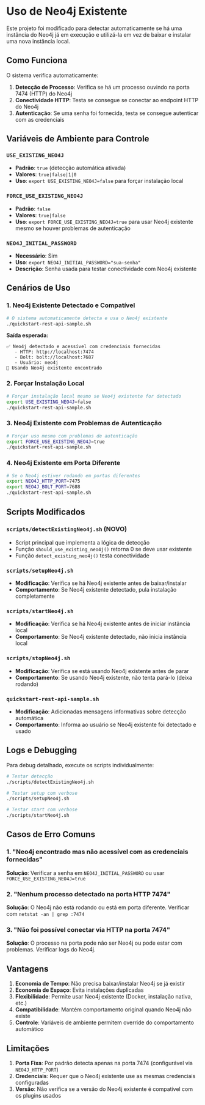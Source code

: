 # Uso de Neo4j Existente

Este projeto foi modificado para detectar automaticamente se há uma instância do Neo4j já em execução e utilizá-la em vez de baixar e instalar uma nova instância local.

## Como Funciona

O sistema verifica automaticamente:

1. **Detecção de Processo**: Verifica se há um processo ouvindo na porta 7474 (HTTP) do Neo4j
2. **Conectividade HTTP**: Testa se consegue se conectar ao endpoint HTTP do Neo4j
3. **Autenticação**: Se uma senha foi fornecida, testa se consegue autenticar com as credenciais

## Variáveis de Ambiente para Controle

### `USE_EXISTING_NEO4J`
- **Padrão**: `true` (detecção automática ativada)
- **Valores**: `true|false|1|0`
- **Uso**: `export USE_EXISTING_NEO4J=false` para forçar instalação local

### `FORCE_USE_EXISTING_NEO4J`
- **Padrão**: `false`
- **Valores**: `true|false`
- **Uso**: `export FORCE_USE_EXISTING_NEO4J=true` para usar Neo4j existente mesmo se houver problemas de autenticação

### `NEO4J_INITIAL_PASSWORD`
- **Necessário**: Sim
- **Uso**: `export NEO4J_INITIAL_PASSWORD="sua-senha"`
- **Descrição**: Senha usada para testar conectividade com Neo4j existente

## Cenários de Uso

### 1. Neo4j Existente Detectado e Compatível
```bash
# O sistema automaticamente detecta e usa o Neo4j existente
./quickstart-rest-api-sample.sh
```

**Saída esperada:**
```
✅ Neo4j detectado e acessível com credenciais fornecidas
   - HTTP: http://localhost:7474
   - Bolt: bolt://localhost:7687
   - Usuário: neo4j
🎉 Usando Neo4j existente encontrado
```

### 2. Forçar Instalação Local
```bash
# Forçar instalação local mesmo se Neo4j existente for detectado
export USE_EXISTING_NEO4J=false
./quickstart-rest-api-sample.sh
```

### 3. Neo4j Existente com Problemas de Autenticação
```bash
# Forçar uso mesmo com problemas de autenticação
export FORCE_USE_EXISTING_NEO4J=true
./quickstart-rest-api-sample.sh
```

### 4. Neo4j Existente em Porta Diferente
```bash
# Se o Neo4j estiver rodando em portas diferentes
export NEO4J_HTTP_PORT=7475
export NEO4J_BOLT_PORT=7688
./quickstart-rest-api-sample.sh
```

## Scripts Modificados

### `scripts/detectExistingNeo4j.sh` (NOVO)
- Script principal que implementa a lógica de detecção
- Função `should_use_existing_neo4j()` retorna 0 se deve usar existente
- Função `detect_existing_neo4j()` testa conectividade

### `scripts/setupNeo4j.sh`
- **Modificação**: Verifica se há Neo4j existente antes de baixar/instalar
- **Comportamento**: Se Neo4j existente detectado, pula instalação completamente

### `scripts/startNeo4j.sh`
- **Modificação**: Verifica se há Neo4j existente antes de iniciar instância local
- **Comportamento**: Se Neo4j existente detectado, não inicia instância local

### `scripts/stopNeo4j.sh`
- **Modificação**: Verifica se está usando Neo4j existente antes de parar
- **Comportamento**: Se usando Neo4j existente, não tenta pará-lo (deixa rodando)

### `quickstart-rest-api-sample.sh`
- **Modificação**: Adicionadas mensagens informativas sobre detecção automática
- **Comportamento**: Informa ao usuário se Neo4j existente foi detectado e usado

## Logs e Debugging

Para debug detalhado, execute os scripts individualmente:

```bash
# Testar detecção
./scripts/detectExistingNeo4j.sh

# Testar setup com verbose
./scripts/setupNeo4j.sh

# Testar start com verbose
./scripts/startNeo4j.sh
```

## Casos de Erro Comuns

### 1. "Neo4j encontrado mas não acessível com as credenciais fornecidas"
**Solução**: Verificar a senha em `NEO4J_INITIAL_PASSWORD` ou usar `FORCE_USE_EXISTING_NEO4J=true`

### 2. "Nenhum processo detectado na porta HTTP 7474"
**Solução**: O Neo4j não está rodando ou está em porta diferente. Verificar com `netstat -an | grep :7474`

### 3. "Não foi possível conectar via HTTP na porta 7474"
**Solução**: O processo na porta pode não ser Neo4j ou pode estar com problemas. Verificar logs do Neo4j.

## Vantagens

1. **Economia de Tempo**: Não precisa baixar/instalar Neo4j se já existir
2. **Economia de Espaço**: Evita instalações duplicadas 
3. **Flexibilidade**: Permite usar Neo4j existente (Docker, instalação nativa, etc.)
4. **Compatibilidade**: Mantém comportamento original quando Neo4j não existe
5. **Controle**: Variáveis de ambiente permitem override do comportamento automático

## Limitações

1. **Porta Fixa**: Por padrão detecta apenas na porta 7474 (configurável via `NEO4J_HTTP_PORT`)
2. **Credenciais**: Requer que o Neo4j existente use as mesmas credenciais configuradas
3. **Versão**: Não verifica se a versão do Neo4j existente é compatível com os plugins usados
